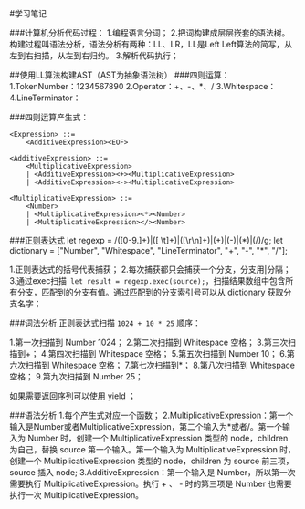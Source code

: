 #学习笔记

###计算机分析代码过程：
1.编程语言分词；
2.把词构建成层层嵌套的语法树。构建过程叫语法分析，语法分析有两种：LL、LR，LL是Left Left算法的简写，从左到右扫描，从左到右归约。
3.解析代码执行；

##使用LL算法构建AST（AST为抽象语法树）
###四则运算：
1.TokenNumber：1234567890
2.Operator：+、-、*、/
3.Whitespace：<SP>
4.LineTerminator：<LF><CR>

###四则运算产生式：

	<Expression> ::=
		<AdditiveExpression><EOF>

	<AdditiveExpression> ::=
		<MultiplicativeExpression>
		| <AdditiveExpression><+><MultiplicativeExpression>
		| <AdditiveExpression><-><MultiplicativeExpression>

	<MultiplicativeExpression> ::=
		<Number>
		| <MultiplicativeExpression><*><Number>
		| <MultiplicativeExpression></><Number>


###[正则表达式](https://developer.mozilla.org/zh-CN/docs/Web/JavaScript/Guide/Regular_Expressions "正则表达式")
	let regexp = /([0-9\.]+)|([ \t]+)|([\r\n]+)|(\+)|(\-)|(\*)|(\/)/g;
	let dictionary = ["Number", "Whitespace", "LineTerminator", "+", "-", "*", "/"];

1.正则表达式的括号代表捕获；
2.每次捕获都只会捕获一个分支，分支用|分隔；
3.通过exec扫描` let result = regexp.exec(source);`，扫描结果数组中包含所有分支，匹配到的分支有值。通过匹配到的分支索引号可以从 dictionary 获取分支名字；

###词法分析
正则表达式扫描 `1024 + 10 * 25` 顺序：

1.第一次扫描到 Number 1024；
2.第二次扫描到 Whitespace 空格；
3.第三次扫描到+；
4.第四次扫描到 Whitespace 空格；
5.第五次扫描到 Number 10；
6.第六次扫描到 Whitespace 空格；
7.第七次扫描到*；
8.第八次扫描到 Whitespace 空格；
9.第九次扫描到 Number 25；

如果需要返回序列可以使用 yield ；

###语法分析
1.每个产生式对应一个函数；
2.MultiplicativeExpression：第一个输入是Number或者MultiplicativeExpression，第二个输入为*或者/。第一个输入为 Number 时，创建一个 MultiplicativeExpression 类型的 node，children 为自己，替换 source 第一个输入。第一个输入为 MultiplicativeExpression 时，创建一个 MultiplicativeExpression 类型的 node，children 为 source 前三项，source 插入 node;
3.AdditiveExpression：第一个输入是 Number，所以第一次需要执行 MultiplicativeExpression。执行 + 、 - 时的第三项是 Number 也需要执行一次 MultiplicativeExpression。
